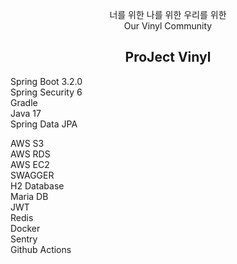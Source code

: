 <p align="center">
너를 위한 나를 위한 우리를 위한<br>
Our Vinyl Community
</p>
<h2 align="center">ProJect Vinyl</h2>


<p>
Spring Boot 3.2.0<br>
Spring Security 6<br>
Gradle<br>
Java 17<br>
Spring Data JPA<br>
</p>

<p> 
AWS S3<br>
AWS RDS<br>
AWS EC2<br>
SWAGGER<br>
H2 Database<br>
Maria DB<br>
JWT<br>
Redis<br>
Docker<br>
Sentry<br>
Github Actions<br>
</p>

